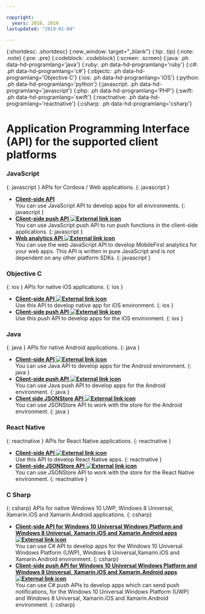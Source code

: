```yaml
---

copyright:
  years: 2018, 2019
lastupdated: "2019-01-04"

---
```


{:shortdesc: .shortdesc}
{:new_window: target="_blank"}
{:tip: .tip}
{:note: .note}
{:pre: .pre}
{:codeblock: .codeblock}
{:screen: .screen}
{:java: .ph data-hd-programlang='java'}
{:ruby: .ph data-hd-programlang='ruby'}
{:c#: .ph data-hd-programlang='c#'}
{:objectc: .ph data-hd-programlang='Objective C'}
{:ios: .ph data-hd-programlang='iOS'}
{:python: .ph data-hd-programlang='python'}
{:javascript: .ph data-hd-programlang='javascript'}
{:php: .ph data-hd-programlang='PHP'}
{:swift: .ph data-hd-programlang='swift'}
{:reactnative: .ph data-hd-programlang='reactnative'}
{:csharp: .ph data-hd-programlang='csharp'}

# Application Programming Interface (API) for the supported client platforms

### JavaScript
{: javascript }
APIs for Cordova / Web applications.
{: javascript }
* **[Client-side API](javascript_client_sdk_api.html)**  
    You can use JavaScript API to develop apps for all environments.
    {: javascript }
* **[Client-side push API ![External link icon](../../icons/launch-glyph.svg "External link icon")](http://mobilefirstplatform.ibmcloud.com/api-ref/push-hybrid-cordova-js-apidoc/html/refjavascript-mfp-push-hybrid/html/index.html)**  
    You can use JavaScript push API to run push functions in the client-side applications.
    {: javascript }
* **[Web analytics API ![External link icon](../../icons/launch-glyph.svg "External link icon")](http://mobilefirstplatform.ibmcloud.com/api-ref/wl-web-analytics-client-js-apidoc/html/refjavascript-web-analytics-client/html/index.html)**  
    You can use the web JavaScript API to develop MobileFirst analytics for your web apps. This API is written in pure JavaScript and is not dependent on any other platform SDKs.
    {: javascript }

### Objective C
{: ios }
APIs for native iOS applications.
{: ios }
* **[Client-side API ![External link icon](../../icons/launch-glyph.svg "External link icon")](http://mobilefirstplatform.ibmcloud.com/api-ref/wl-ios-objc-apidoc/html/refobjc-worklight-ios/html/index.html)**   
    Use this API to develop native app for iOS environment.
    {: ios }
* **[Client-side push API ![External link icon](../../icons/launch-glyph.svg "External link icon")](http://mobilefirstplatform.ibmcloud.com/api-ref/push-ios-n-objc-apidoc/html/refobjc-mfp-push-ios-native/html/index.html)**  
    Use this push API to develop apps for the iOS environment.
    {: ios }

### Java
{: java }
APIs for native Android applications.
{: java }
* **[Client-side API ![External link icon](../../icons/launch-glyph.svg "External link icon")](http://mobilefirstplatform.ibmcloud.com/api-ref/wl-android-n-java-apidoc/html/refjava-worklight-android-native/html/index.html)**  
    You can use Java API to develop apps for the Android environment.
    {: java }
* **[Client-side push API ![External link icon](../../icons/launch-glyph.svg "External link icon")](http://mobilefirstplatform.ibmcloud.com/api-ref/push-android-n-java-apidoc/html/refjava-mfp-push-android-native/html/index.html)**  
    You can use Java push API to develop apps for the Android environment.
    {: java }
* **[Client side JSONStore API ![External link icon](../../icons/launch-glyph.svg "External link icon")](http://mobilefirstplatform.ibmcloud.com/api-ref/mfp-client-android-jsonstore-8/html/refjava-mfp-client-android-jsonstore/html/)**  
    You can use JSONStore API to work with the store for the Android environment.
    {: java }

### React Native
{: reactnative }
APIs for React Native applications.
{: reactnative }

* **[Client-side API ![External link icon](../../icons/launch-glyph.svg "External link icon")](http://mobilefirstplatform.ibmcloud.com/api-ref/ibm-mobile-first-reactnative/html/refreactnative-mfp-apidoc/html/index.html)**   
    Use this API to develop React Native apps.
    {: reactnative }
* **[Client-side JSONStore API ![External link icon](../../icons/launch-glyph.svg "External link icon")](http://mobilefirstplatform.ibmcloud.com/api-ref/ibm-mobile-first-reactnative-jsonstore/html/refreactnative-jsonstore-mfp-apidoc/html/index.html)**   
    You can use JSONStore API to work with the store for the React Native environment.
    {: reactnative }

### C Sharp
{: csharp}
APIs for native Windows 10 UWP, Windows 8 Universal, Xamarin.iOS and Xamarin.Android applications.
{: csharp}
* **[Client-side API for Windows 10 Universal Windows Platform and Windows 8 Universal, Xamarin.iOS and Xamarin.Android apps ![External link icon](../../icons/launch-glyph.svg "External link icon")](http://public.dhe.ibm.com/software/products/en/MobileFirstPlatform/docs/v800/mfpf_csharp_win8_native_client_api.pdf)**  
    You can use C# API to develop apps for the Windows 10 Universal Windows Platform (UWP), Windows 8 Universal,Xamarin.iOS and Xamarin.Android
    environment.
    {: csharp}
* **[Client-side push API for Windows 10 Universal Windows Platform and Windows 8 Universal, Xamarin.iOS and Xamarin.Android apps ![External link icon](../../icons/launch-glyph.svg "External link icon")](http://public.dhe.ibm.com/software/products/en/MobileFirstPlatform/docs/v800/mfpf_csharp_win8_native_client_push_api.pdf)**  
    You can use C# push APIs to develop apps which can send push notifications, for the Windows 10 Universal Windows Platform (UWP) and Windows 8 Universal, Xamarin.iOS and Xamarin.Android environment.
    {: csharp}